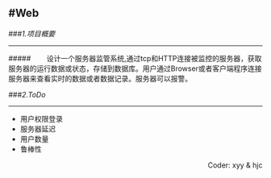 #Web
-----
###*1.项目概要*
*****
#####&nbsp; &nbsp; &nbsp; &nbsp; 设计一个服务器监管系统,通过tcp和HTTP连接被监控的服务器，获取服务器的运行数据或状态，存储到数据库。用户通过Browser或者客户端程序连接服务器来查看实时的数据或者数据记录。服务器可以报警。

###*2.ToDo*
***
+ 用户权限登录
+ 服务器延迟
+ 用户数量
+ 鲁棒性

<div color=#0099ff style="text-align: right" color:"blue" > 
Coder:  xyy  &  hjc</div>

